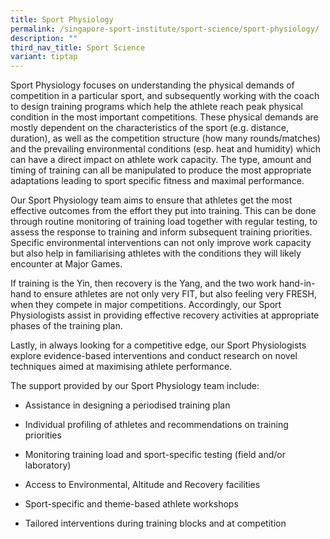```yaml
---
title: Sport Physiology
permalink: /singapore-sport-institute/sport-science/sport-physiology/
description: ""
third_nav_title: Sport Science
variant: tiptap
---
```

<p>Sport Physiology focuses on understanding the physical demands of competition
in a particular sport, and subsequently working with the coach to design
training programs which help the athlete reach peak physical condition
in the most important competitions. These physical demands are mostly dependent
on the characteristics of the sport (e.g. distance, duration), as well
as the competition structure (how many rounds/matches) and the prevailing
environmental conditions (esp. heat and humidity) which can have a direct
impact on athlete work capacity. The type, amount and timing of training
can all be manipulated to produce the most appropriate adaptations leading
to sport specific fitness and maximal performance.</p>
<p>Our Sport Physiology team aims to ensure that athletes get the most effective
outcomes from the effort they put into training. This can be done through
routine monitoring of training load together with regular testing, to assess
the response to training and inform subsequent training priorities. Specific
environmental interventions can not only improve work capacity but also
help in familiarising athletes with the conditions they will likely encounter
at Major Games.</p>
<p>If training is the Yin, then recovery is the Yang, and the two work hand-in-hand
to ensure athletes are not only very FIT, but also feeling very FRESH,
when they compete in major competitions. Accordingly, our Sport Physiologists
assist in providing effective recovery activities at appropriate phases
of the training plan.</p>
<p>Lastly, in always looking for a competitive edge, our Sport Physiologists
explore evidence-based interventions and conduct research on novel techniques
aimed at maximising athlete performance.</p>
<p>The support provided by our Sport Physiology team include:</p>
<ul data-tight="true" class="tight">
<li>
<p>Assistance in designing a periodised training plan</p>
</li>
<li>
<p>Individual profiling of athletes and recommendations on training priorities</p>
</li>
<li>
<p>Monitoring training load and sport-specific testing (field and/or laboratory)</p>
</li>
<li>
<p>Access to Environmental, Altitude and Recovery facilities</p>
</li>
<li>
<p>Sport-specific and theme-based athlete workshops</p>
</li>
<li>
<p>Tailored interventions during training blocks and at competition</p>
<p></p>
</li>
</ul>
<p></p>